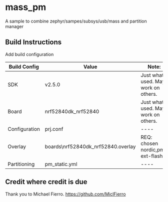 # mass_pm

A sample to combine zephyr/sampes/subsys/usb/mass and partition manager

## Build Instructions

Add build configuration

| Build Config      | Value                                 | Note:                                 |
| ----              | ----                                  | ----                                  |
| SDK               | v2.5.0                                | Just what I used. May work on others. |
| Board             | nrf52840dk_nrf52840                   | Just what I used. May work on others. |
| Configuration     | prj.conf                              | ----                                  |
| Overlay           | boards\nrf52840dk_nrf52840.overlay    | REQ: chosen nordic,pm-ext-flash       |
| Partitioning      | pm_static.yml                         | ----                                  |

## Credit where credit is due

Thank you to Michael Fierro. https://github.com/MiclFierro

